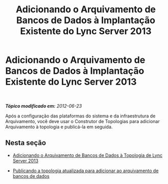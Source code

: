 ﻿---
title: Adicionando o Arquivamento de Bancos de Dados à Implantação Existente do Lync Server 2013
TOCTitle: Adicionando o Arquivamento de Bancos de Dados à Implantação Existente do Lync Server 2013
ms:assetid: 7350a6f7-6ed7-4fa7-b12d-e1858b93f9c0
ms:mtpsurl: https://technet.microsoft.com/pt-br/library/JJ204997(v=OCS.15)
ms:contentKeyID: 49307105
ms.date: 05/19/2016
mtps_version: v=OCS.15
ms.translationtype: HT
---

# Adicionando o Arquivamento de Bancos de Dados à Implantação Existente do Lync Server 2013

 

_**Tópico modificado em:** 2012-06-23_

Após a configuração das plataformas do sistema e da infraestrutura de Arquivamento, você deve usar o Construtor de Topologias para adicionar Arquivamento à topologia e publicá-la em seguida.

## Nesta seção

  - [Adicionando o Arquivamento de Bancos de Dados à Topologia de Lync Server 2013](lync-server-2013-adding-archiving-databases-to-the-lync-server-2013-topology.md)

  - [Publicando a topologia atualizada para adicionar ao arquivamento de bancos de dados](lync-server-2013-publishing-the-updated-topology-to-add-archiving-databases.md)

